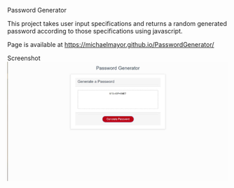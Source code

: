 Password Generator

This project takes user input specifications and returns a random generated password according to those specifications using javascript.

Page is available at https://michaelmayor.github.io/PasswordGenerator/

Screenshot ![Screenshot](./screenshot.jpg)